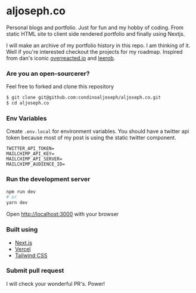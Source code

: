# aljoseph.co

Personal blogs and portfolio. Just for fun and my hobby of coding. From static HTML site to client side rendered portfolio and finally using Nextjs.

I will make an archive of my portfolio history in this repo. I am thinking of it. Well if you're interested checkout the projects for my roadmap. Inspired from dan's iconic [overreacted.io](https://overreacted.io/) and [leerob](https://leerob.io/).

### Are you an open-sourcerer?

Feel free to forked and clone this repository

```bash
$ git clone git@github.com:condinoaljoseph/aljoseph.co.git
$ cd aljoseph.co
```

### Env Variables
Create `.env.local` for environment variables. You should have a twitter api token because most of my post is using the static twitter component.

```env
TWITTER_API_TOKEN=
MAILCHIMP_API_KEY=
MAILCHIMP_API_SERVER=
MAILCHIMP_AUDIENCE_ID=
```

### Run the development server

```bash
npm run dev
# or
yarn dev
```

Open [http://localhost:3000](http://localhost:3000) with your browser

### Built using

- [Next.js](https://nextjs.org/)
- [Vercel](https://vercel.com)
- [Tailwind CSS](https://tailwindcss.com/)

### Submit pull request

I will check your wonderful PR's. Power!
